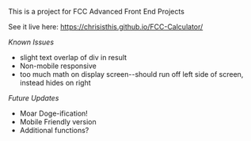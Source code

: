 This is a project for FCC Advanced Front End Projects

See it live here: https://chrisisthis.github.io/FCC-Calculator/

*Known Issues*
* slight text overlap of div in result
* Non-mobile responsive
* too much math on display screen--should run off left side of screen, instead hides on right

*Future Updates*
* Moar Doge-ification!
* Mobile Friendly version
* Additional functions?
